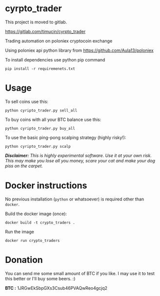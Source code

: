 # cyrpto_trader
This project is moved to gitlab. 

https://gitlab.com/timucin/cyrpto_trader


Trading automation on poloniex cryptocoin exchange

Using poloniex api python library from https://github.com/Aula13/poloniex


To install dependencies use python pip command

```
pip install -r requiremenets.txt
```

# Usage

To sell coins use this:

```
python cyripto_trader.py sell_all
```

To buy coins with all your BTC balance use this:

```
python cyripto_trader.py buy_all
```

To use the basic ping-pong scalping strategy (highly risky!):

```
python cyripto_trader.py scalp
```

_**Disclaimer:** This is highly experimental software. Use it at your own risk._
_This may make you lose all you money, scare your cat and make your dog piss on the carpet._

# Docker instructions

No previous installation (`python` or whatsoever) is required other than `docker`.

 Build the docker image (once):

 ```
 docker build -t crypto_traders .
 ```

Run the image
```
docker run crypto_traders
```

# Donation

You can send me some small amount of BTC if you like. 
I may use it to test this better or I'll buy some beers. :)

**BTC :** 1JRGwEkSbpGXs3Csub46PVAQwReo4gcjq2
